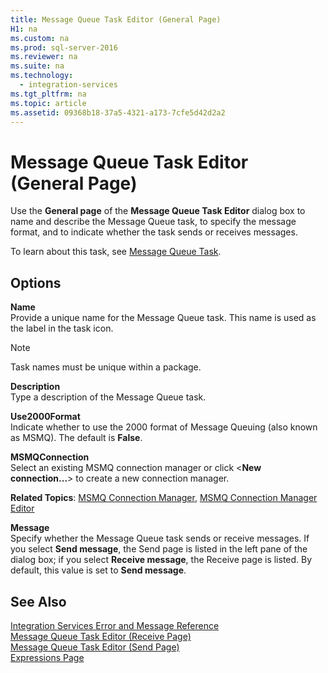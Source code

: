 ```yaml
---
title: Message Queue Task Editor (General Page)
H1: na
ms.custom: na
ms.prod: sql-server-2016
ms.reviewer: na
ms.suite: na
ms.technology: 
  - integration-services
ms.tgt_pltfrm: na
ms.topic: article
ms.assetid: 09368b18-37a5-4321-a173-7cfe5d42d2a2
---
```

# Message Queue Task Editor (General Page)
  Use the **General page** of the **Message Queue Task Editor** dialog box to name and describe the Message Queue task, to specify the message format, and to indicate whether the task sends or receives messages.  
  
 To learn about this task, see [Message Queue Task](../../Topics/TopicNameNotContainA/Message-Queue-Task.md).  
  
## Options  
 **Name**  
 Provide a unique name for the Message Queue task. This name is used as the label in the task icon.  
  
> [!NOTE]  
>  Task names must be unique within a package.  
  
 **Description**  
 Type a description of the Message Queue task.  
  
 **Use2000Format**  
 Indicate whether to use the 2000 format of Message Queuing (also known as MSMQ). The default is **False**.  
  
 **MSMQConnection**  
 Select an existing MSMQ connection manager or click <**New connection...**> to create a new connection manager.  
  
 **Related Topics**: [MSMQ Connection Manager](../../Topics/TopicNameNotContainA/MSMQ-Connection-Manager.md), [MSMQ Connection Manager Editor](../../Topics/TopicNameNotContainA/MSMQ-Connection-Manager-Editor.md)  
  
 **Message**  
 Specify whether the Message Queue task sends or receive messages. If you select **Send message**, the Send page is listed in the left pane of the dialog box; if you select **Receive message**, the Receive page is listed. By default, this value is set to **Send message**.  
  
## See Also  
 [Integration Services Error and Message Reference](../../Topics/TopicNameNotContainA/Integration-Services-Error-and-Message-Reference.md)   
 [Message Queue Task Editor &#40;Receive Page&#41;](../../Topics/TopicNameNotContainA/Message-Queue-Task-Editor--Receive-Page-.md)   
 [Message Queue Task Editor &#40;Send Page&#41;](../../Topics/TopicNameNotContainA/Message-Queue-Task-Editor--Send-Page-.md)   
 [Expressions Page](../../Topics/TopicNameNotContainA/Expressions-Page.md)  
  
  